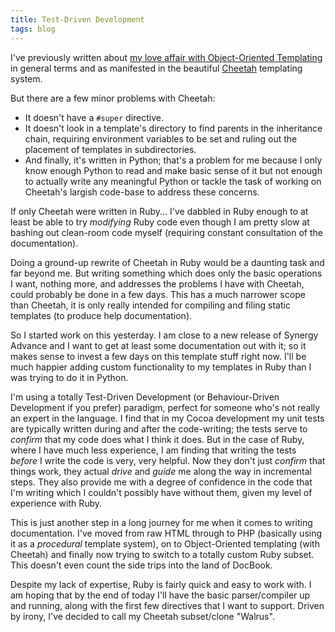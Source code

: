 ```yaml
---
title: Test-Driven Development
tags: blog
---
```


I've previously written about [my love affair with Object-Oriented Templating](http://wincent.dev/a/about/wincent/weblog/archives/2006/10/objectoriented.php) in general terms and as manifested in the beautiful [Cheetah](http://cheetahtemplate.org/) templating system.

But there are a few minor problems with Cheetah:

-   It doesn't have a `#super` directive.
-   It doesn't look in a template's directory to find parents in the inheritance chain, requiring environment variables to be set and ruling out the placement of templates in subdirectories.
-   And finally, it's written in Python; that's a problem for me because I only know enough Python to read and make basic sense of it but not enough to actually write any meaningful Python or tackle the task of working on Cheetah's largish code-base to address these concerns.

If only Cheetah were written in Ruby... I've dabbled in Ruby enough to at least be able to try _modifying_ Ruby code even though I am pretty slow at bashing out clean-room code myself (requiring constant consultation of the documentation).

Doing a ground-up rewrite of Cheetah in Ruby would be a daunting task and far beyond me. But writing something which does only the basic operations I want, nothing more, and addresses the problems I have with Cheetah, could probably be done in a few days. This has a much narrower scope than Cheetah, it is only really intended for compiling and filing static templates (to produce help documentation).

So I started work on this yesterday. I am close to a new release of Synergy Advance and I want to get at least some documentation out with it; so it makes sense to invest a few days on this template stuff right now. I'll be much happier adding custom functionality to my templates in Ruby than I was trying to do it in Python.

I'm using a totally Test-Driven Development (or Behaviour-Driven Development if you prefer) paradigm, perfect for someone who's not really an expert in the language. I find that in my Cocoa development my unit tests are typically written during and after the code-writing; the tests serve to _confirm_ that my code does what I think it does. But in the case of Ruby, where I have much less experience, I am finding that writing the tests _before_ I write the code is very, very helpful. Now they don't just _confirm_ that things work, they actual _drive_ and _guide_ me along the way in incremental steps. They also provide me with a degree of confidence in the code that I'm writing which I couldn't possibly have without them, given my level of experience with Ruby.

This is just another step in a long journey for me when it comes to writing documentation. I've moved from raw HTML through to PHP (basically using it as a _procedural_ template system), on to Object-Oriented templating (with Cheetah) and finally now trying to switch to a totally custom Ruby subset. This doesn't even count the side trips into the land of DocBook.

Despite my lack of expertise, Ruby is fairly quick and easy to work with. I am hoping that by the end of today I'll have the basic parser/compiler up and running, along with the first few directives that I want to support. Driven by irony, I've decided to call my Cheetah subset/clone "Walrus".
